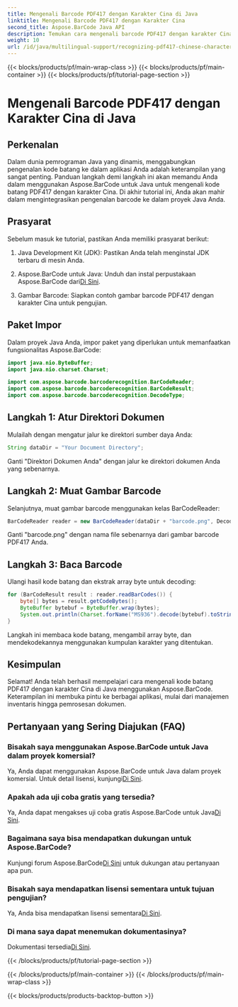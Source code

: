 ```yaml
---
title: Mengenali Barcode PDF417 dengan Karakter Cina di Java
linktitle: Mengenali Barcode PDF417 dengan Karakter Cina
second_title: Aspose.BarCode Java API
description: Temukan cara mengenali barcode PDF417 dengan karakter Cina di Java menggunakan Aspose.BarCode. Ikuti tutorial komprehensif kami untuk integrasi yang lancar.
weight: 10
url: /id/java/multilingual-support/recognizing-pdf417-chinese-characters/
---
```


{{< blocks/products/pf/main-wrap-class >}}
{{< blocks/products/pf/main-container >}}
{{< blocks/products/pf/tutorial-page-section >}}

# Mengenali Barcode PDF417 dengan Karakter Cina di Java


## Perkenalan

Dalam dunia pemrograman Java yang dinamis, menggabungkan pengenalan kode batang ke dalam aplikasi Anda adalah keterampilan yang sangat penting. Panduan langkah demi langkah ini akan memandu Anda dalam menggunakan Aspose.BarCode untuk Java untuk mengenali kode batang PDF417 dengan karakter Cina. Di akhir tutorial ini, Anda akan mahir dalam mengintegrasikan pengenalan barcode ke dalam proyek Java Anda.

## Prasyarat

Sebelum masuk ke tutorial, pastikan Anda memiliki prasyarat berikut:

1. Java Development Kit (JDK): Pastikan Anda telah menginstal JDK terbaru di mesin Anda.

2.  Aspose.BarCode untuk Java: Unduh dan instal perpustakaan Aspose.BarCode dari[Di Sini](https://releases.aspose.com/barcode/java/).

3. Gambar Barcode: Siapkan contoh gambar barcode PDF417 dengan karakter Cina untuk pengujian.

## Paket Impor

Dalam proyek Java Anda, impor paket yang diperlukan untuk memanfaatkan fungsionalitas Aspose.BarCode:

```java
import java.nio.ByteBuffer;
import java.nio.charset.Charset;

import com.aspose.barcode.barcoderecognition.BarCodeReader;
import com.aspose.barcode.barcoderecognition.BarCodeResult;
import com.aspose.barcode.barcoderecognition.DecodeType;
```

## Langkah 1: Atur Direktori Dokumen

Mulailah dengan mengatur jalur ke direktori sumber daya Anda:

```java
String dataDir = "Your Document Directory";
```

Ganti "Direktori Dokumen Anda" dengan jalur ke direktori dokumen Anda yang sebenarnya.

## Langkah 2: Muat Gambar Barcode

Selanjutnya, muat gambar barcode menggunakan kelas BarCodeReader:

```java
BarCodeReader reader = new BarCodeReader(dataDir + "barcode.png", DecodeType.PDF_417);
```

Ganti "barcode.png" dengan nama file sebenarnya dari gambar barcode PDF417 Anda.

## Langkah 3: Baca Barcode

Ulangi hasil kode batang dan ekstrak array byte untuk decoding:

```java
for (BarCodeResult result : reader.readBarCodes()) {
    byte[] bytes = result.getCodeBytes();
    ByteBuffer bytebuf = ByteBuffer.wrap(bytes);
    System.out.println(Charset.forName("MS936").decode(bytebuf).toString());
}
```

Langkah ini membaca kode batang, mengambil array byte, dan mendekodekannya menggunakan kumpulan karakter yang ditentukan.

## Kesimpulan

Selamat! Anda telah berhasil mempelajari cara mengenali kode batang PDF417 dengan karakter Cina di Java menggunakan Aspose.BarCode. Keterampilan ini membuka pintu ke berbagai aplikasi, mulai dari manajemen inventaris hingga pemrosesan dokumen.

## Pertanyaan yang Sering Diajukan (FAQ)

### Bisakah saya menggunakan Aspose.BarCode untuk Java dalam proyek komersial?
 Ya, Anda dapat menggunakan Aspose.BarCode untuk Java dalam proyek komersial. Untuk detail lisensi, kunjungi[Di Sini](https://purchase.aspose.com/buy).

### Apakah ada uji coba gratis yang tersedia?
 Ya, Anda dapat mengakses uji coba gratis Aspose.BarCode untuk Java[Di Sini](https://releases.aspose.com/).

### Bagaimana saya bisa mendapatkan dukungan untuk Aspose.BarCode?
 Kunjungi forum Aspose.BarCode[Di Sini](https://forum.aspose.com/c/barcode/13) untuk dukungan atau pertanyaan apa pun.

### Bisakah saya mendapatkan lisensi sementara untuk tujuan pengujian?
Ya, Anda bisa mendapatkan lisensi sementara[Di Sini](https://purchase.aspose.com/temporary-license/).

### Di mana saya dapat menemukan dokumentasinya?
 Dokumentasi tersedia[Di Sini](https://reference.aspose.com/barcode/java/).

{{< /blocks/products/pf/tutorial-page-section >}}

{{< /blocks/products/pf/main-container >}}
{{< /blocks/products/pf/main-wrap-class >}}

{{< blocks/products/products-backtop-button >}}
